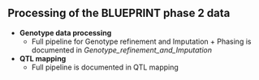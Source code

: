 ## Processing of the BLUEPRINT phase 2 data

- **Genotype data processing**
  - Full pipeline for Genotype refinement and Imputation + Phasing is documented in *Genotype_refinement_and_Imputation*
- **QTL mapping**
  - Full pipeline is documented in QTL mapping
